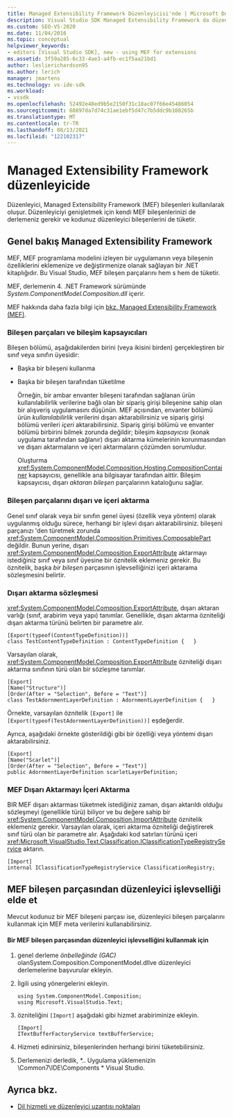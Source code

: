 ```yaml
---
title: Managed Extensibility Framework Düzenleyicisi'nde | Microsoft Docs
description: Visual Studio SDK Managed Extensibility Framework da düzenleyiciyi genişletmek için kendi bileşenlerinizi oluşturmanızı sağlayan Visual Studio öğrenin.
ms.custom: SEO-VS-2020
ms.date: 11/04/2016
ms.topic: conceptual
helpviewer_keywords:
- editors [Visual Studio SDK], new - using MEF for extensions
ms.assetid: 3f59a285-6c33-4ae3-a4fb-ec1f5aa21bd1
author: leslierichardson95
ms.author: lerich
manager: jmartens
ms.technology: vs-ide-sdk
ms.workload:
- vssdk
ms.openlocfilehash: 52492e48ed9b5e2150f31c18ac07f66e45486054
ms.sourcegitcommit: 68897da7d74c31ae1ebf5d47c7b5ddc9b108265b
ms.translationtype: MT
ms.contentlocale: tr-TR
ms.lasthandoff: 08/13/2021
ms.locfileid: "122102317"
---
```

# <a name="managed-extensibility-framework-in-the-editor"></a>Managed Extensibility Framework düzenleyicide
Düzenleyici, Managed Extensibility Framework (MEF) bileşenleri kullanılarak oluşur. Düzenleyiciyi genişletmek için kendi MEF bileşenlerinizi de derlemeniz gerekir ve kodunuz düzenleyici bileşenlerini de tüketir.

## <a name="overview-of-the-managed-extensibility-framework"></a>Genel bakış Managed Extensibility Framework
 MEF, MEF programlama modelini izleyen bir uygulamanın veya bileşenin özelliklerini eklemenize ve değiştirmenize olanak sağlayan bir .NET kitaplığıdır. Bu Visual Studio, MEF bileşen parçalarını hem s hem de tüketir.

 MEF, derlemenin 4. .NET Framework sürümünde *System.ComponentModel.Composition.dll* içerir.

 MEF hakkında daha fazla bilgi için [bkz. Managed Extensibility Framework (MEF)](/dotnet/framework/mef/index).

### <a name="component-parts-and-composition-containers"></a>Bileşen parçaları ve bileşim kapsayıcıları
 Bileşen bölümü, aşağıdakilerden birini (veya ikisini birden) gerçekleştiren bir sınıf veya sınıfın üyesidir:

- Başka bir bileşeni kullanma

- Başka bir bileşen tarafından tüketilme

  Örneğin, bir ambar envanter bileşeni tarafından sağlanan ürün kullanılabilirlik verilerine bağlı olan bir sipariş girişi bileşenine sahip olan bir alışveriş uygulamasını düşünün. MEF açısından, envanter bölümü ürün *kullanılabilirlik* verilerini dışarı aktarabilirsiniz ve sipariş girişi bölümü verileri *içeri* aktarabilirsiniz. Sipariş girişi bölümü ve envanter bölümü birbirini bilmek zorunda değildir; bileşim *kapsayıcısı* (konak uygulama tarafından sağlanır) dışarı aktarma kümelerinin korunmasından ve dışarı aktarmaların ve içeri aktarmaların çözümden sorumludur.

  Oluşturma <xref:System.ComponentModel.Composition.Hosting.CompositionContainer> kapsayıcısı, genellikle ana bilgisayar tarafından aittir. Bileşim kapsayıcısı, dışarı *aktaran bileşen* parçalarının kataloğunu sağlar.

### <a name="export-and-import-component-parts"></a>Bileşen parçalarını dışarı ve içeri aktarma
 Genel sınıf olarak veya bir sınıfın genel üyesi (özellik veya yöntem) olarak uygulanmış olduğu sürece, herhangi bir işlevi dışarı aktarabilirsiniz. bileşeni parçanızı 'den türetmek zorunda <xref:System.ComponentModel.Composition.Primitives.ComposablePart> değildir. Bunun yerine, dışarı <xref:System.ComponentModel.Composition.ExportAttribute> aktarmayı istediğiniz sınıf veya sınıf üyesine bir öznitelik eklemeniz gerekir. Bu öznitelik, başka *bir bileşen* parçasının işlevselliğinizi içeri aktarama sözleşmesini belirtir.

### <a name="the-export-contract"></a>Dışarı aktarma sözleşmesi
 <xref:System.ComponentModel.Composition.ExportAttribute>, dışarı aktaran varlığı (sınıf, arabirim veya yapı) tanımlar. Genellikle, dışarı aktarma özniteliği dışarı aktarma türünü belirten bir parametre alır.

```
[Export(typeof(ContentTypeDefinition))]
class TestContentTypeDefinition : ContentTypeDefinition {   }
```

 Varsayılan olarak, <xref:System.ComponentModel.Composition.ExportAttribute> özniteliği dışarı aktarma sınıfının türü olan bir sözleşme tanımlar.

```
[Export]
[Name("Structure")]
[Order(After = "Selection", Before = "Text")]
class TestAdornmentLayerDefinition : AdornmentLayerDefinition {   }
```

 Örnekte, varsayılan öznitelik `[Export]` ile `[Export(typeof(TestAdornmentLayerDefinition))]` eşdeğerdir.

 Ayrıca, aşağıdaki örnekte gösterildiği gibi bir özelliği veya yöntemi dışarı aktarabilirsiniz.

```
[Export]
[Name("Scarlet")]
[Order(After = "Selection", Before = "Text")]
public AdornmentLayerDefinition scarletLayerDefinition;
```

### <a name="import-a-mef-export"></a>MEF Dışarı Aktarmayı İçeri Aktarma
 BIR MEF dışarı aktarması tüketmek istediğiniz zaman, dışarı aktarıldı olduğu sözleşmeyi (genellikle türü) biliyor ve bu değere sahip bir <xref:System.ComponentModel.Composition.ImportAttribute> öznitelik eklemeniz gerekir. Varsayılan olarak, içeri aktarma özniteliği değiştirerek sınıf türü olan bir parametre alır. Aşağıdaki kod satırları türünü içeri <xref:Microsoft.VisualStudio.Text.Classification.IClassificationTypeRegistryService> aktarın.

```
[Import]
internal IClassificationTypeRegistryService ClassificationRegistry;
```

## <a name="get-editor-functionality-from-a-mef-component-part"></a>MEF bileşen parçasından düzenleyici işlevselliği elde et
 Mevcut kodunuz bir MEF bileşeni parçası ise, düzenleyici bileşen parçalarını kullanmak için MEF meta verilerini kullanabilirsiniz.

#### <a name="to-consume-editor-functionality-from-a-mef-component-part"></a>Bir MEF bileşen parçasından düzenleyici işlevselliğini kullanmak için

1. genel derleme *önbelleğinde (GAC)* olanSystem.Composition.ComponentModel.dllve düzenleyici derlemelerine başvurular ekleyin.

2. İlgili using yönergelerini ekleyin.

    ```
    using System.ComponentModel.Composition;
    using Microsoft.VisualStudio.Text;
    ```

3. özniteliğini `[Import]` aşağıdaki gibi hizmet arabiriminize ekleyin.

    ```
    [Import]
    ITextBufferFactoryService textBufferService;
    ```

4. Hizmeti edinirsiniz, bileşenlerinden herhangi birini tüketebilirsiniz.

5. Derlemenizi derledik, *.. Uygulama yüklemenizin \Common7\IDE\Components \* Visual Studio.

## <a name="see-also"></a>Ayrıca bkz.
- [Dil hizmeti ve düzenleyici uzantısı noktaları](../extensibility/language-service-and-editor-extension-points.md)
